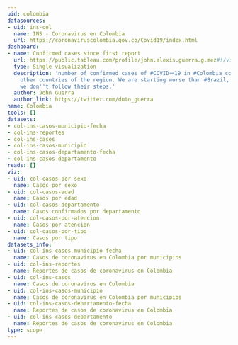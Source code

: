 ```yaml
---
uid: colombia
datasources:
- uid: ins-col
  name: INS - Coronavirus en Colombia
  url: https://coronaviruscolombia.gov.co/Covid19/index.html
dashboard:
- name: Confirmed cases since first report
  url: https://public.tableau.com/profile/john.alexis.guerra.g.mez#!/vizhome/time_series_19-covid-Confirmed/Confirmedcaseslatam?publish=yes
  type: Single visualization
  description: 'number of confirmed cases of #COVIDー19 in #Colombia compares with
    other countries of the region. We are starting worse than #Brazil, let''s hope
    we don''t follow their steps.'
  author: John Guerra
  author_link: https://twitter.com/duto_guerra
name: Colombia
tools: []
datasets:
- col-ins-casos-municipio-fecha
- col-ins-reportes
- col-ins-casos
- col-ins-casos-municipio
- col-ins-casos-departamento-fecha
- col-ins-casos-departamento
reads: []
viz:
- uid: col-casos-por-sexo
  name: Casos por sexo
- uid: col-casos-edad
  name: Casos por edad
- uid: col-casos-departamento
  name: Casos confirmados por departamento
- uid: col-casos-por-atencion
  name: Casos por atencion
- uid: col-casos-por-tipo
  name: Casos por tipo
datasets_info:
- uid: col-ins-casos-municipio-fecha
  name: Casos de coronavirus en Colombia por municipios
- uid: col-ins-reportes
  name: Reportes de casos de coronavirus en Colombia
- uid: col-ins-casos
  name: Casos de coronavirus en Colombia
- uid: col-ins-casos-municipio
  name: Casos de coronavirus en Colombia por municipios
- uid: col-ins-casos-departamento-fecha
  name: Reportes de casos de coronavirus en Colombia
- uid: col-ins-casos-departamento
  name: Reportes de casos de coronavirus en Colombia
type: scope
---
```


